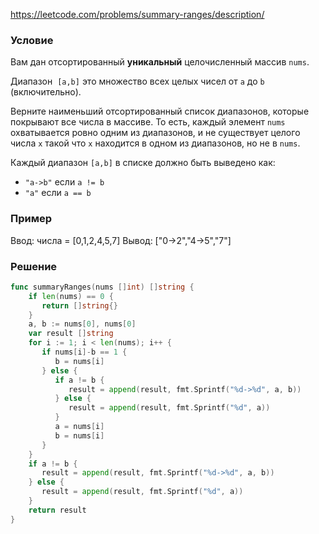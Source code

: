 https://leetcode.com/problems/summary-ranges/description/

### Условие
Вам дан отсортированный **уникальный** целочисленный массив `nums`.

Диапазон **​** `[a,b]` это множество всех целых чисел от `a` до `b` (включительно).

Верните наименьший отсортированный список диапазонов, которые покрывают все числа в массиве. То есть, каждый элемент `nums` охватывается ровно одним из диапазонов, и не существует целого числа `x` такой что `x` находится в одном из диапазонов, но не в `nums`.

Каждый диапазон `[a,b]` в списке должно быть выведено как:

- `"a->b"` если `a != b`
- `"a"` если `a == b`
### Пример

Ввод: числа = [0,1,2,4,5,7]
Вывод:  ["0->2","4->5","7"]
### Решение

```go
func summaryRanges(nums []int) []string {  
    if len(nums) == 0 {  
       return []string{}  
    }  
    a, b := nums[0], nums[0]  
    var result []string  
    for i := 1; i < len(nums); i++ {  
       if nums[i]-b == 1 {  
          b = nums[i]  
       } else {  
          if a != b {  
             result = append(result, fmt.Sprintf("%d->%d", a, b))  
          } else {  
             result = append(result, fmt.Sprintf("%d", a))  
          }  
          a = nums[i]  
          b = nums[i]  
       }  
    }  
    if a != b {  
       result = append(result, fmt.Sprintf("%d->%d", a, b))  
    } else {  
       result = append(result, fmt.Sprintf("%d", a))  
    }  
    return result  
}
```